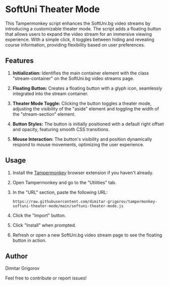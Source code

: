 # SoftUni Theater Mode

This Tampermonkey script enhances the SoftUni.bg video streams by introducing a customizable theater mode. The script adds a floating button that allows users to expand the video stream for an immersive viewing experience. With a simple click, it toggles between hiding and revealing course information, providing flexibility based on user preferences.

## Features

1. **Initialization:** Identifies the main container element with the class "stream-container" on the SoftUni.bg video streams page.

2. **Floating Button:** Creates a floating button with a glyph icon, seamlessly integrated into the stream container.

3. **Theater Mode Toggle:** Clicking the button toggles a theater mode, adjusting the visibility of the "aside" element and toggling the width of the "stream-section" element.

4. **Button Styles:** The button is initially positioned with a default right offset and opacity, featuring smooth CSS transitions.

5. **Mouse Interaction:** The button's visibility and position dynamically respond to mouse movements, optimizing the user experience.

## Usage

1. Install the [Tampermonkey](https://www.tampermonkey.net/) browser extension if you haven't already.

2. Open Tampermonkey and go to the "Utilities" tab.

3. In the "URL" section, paste the following URL:

   ```url
   https://raw.githubusercontent.com/dimitar-grigorov/tampermonkey-softuni-theater-mode/main/softuni-theater-mode.js
   ```

4. Click the "Import" button.

5. Click "Install" when prompted.

6. Refresh or open a new SoftUni.bg video stream page to see the floating button in action.

## Author

Dimitar Grigorov

Feel free to contribute or report issues!
